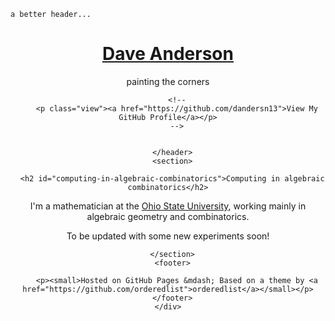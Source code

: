 <!DOCTYPE html>
<html lang="en-US">
  <head>
    <meta charset="UTF-8">
    <meta http-equiv="X-UA-Compatible" content="IE=edge">
    <meta name="viewport" content="width=device-width, initial-scale=1">
    <title>Computing in algebraic combinatorics | Dave Anderson</title>

    a better header...

  </head>
  <body>
    <div class="wrapper">
      <header>
        <h1><a href="https://dandersn13.github.io/">Dave Anderson</a></h1>
        <p>painting the corners</p>

        

        <!--
        <p class="view"><a href="https://github.com/dandersn13">View My GitHub Profile</a></p>
        -->

        
      </header>
      <section>

      <h2 id="computing-in-algebraic-combinatorics">Computing in algebraic combinatorics</h2>

<p>I'm a mathematician at the <a href="https://people.math.osu.edu/anderson.2804/">Ohio State University</a>, working mainly in algebraic geometry and combinatorics.
  
<p>To be updated with some new experiments soon!</p>


      </section>
      <footer>
        
        <p><small>Hosted on GitHub Pages &mdash; Based on a theme by <a href="https://github.com/orderedlist">orderedlist</a></small></p>
      </footer>
    </div>
  </body>
</html>
